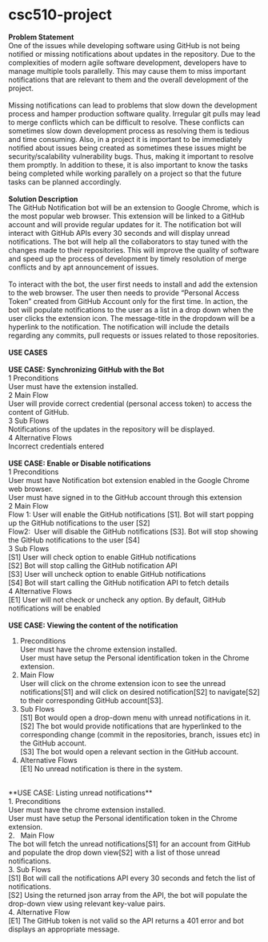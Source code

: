 # csc510-project

**Problem Statement** <br>
One of the issues while developing software using GitHub is not being notified or missing notifications about updates in the repository. Due to the complexities of modern agile software development, developers have to manage multiple tools parallelly. This may cause them to miss important notifications that are relevant to them and the overall development of the project. <br><br>
Missing notifications can lead to problems that slow down the development process and hamper production software quality. Irregular git pulls may lead to merge conflicts which can be difficult to resolve. These conflicts can sometimes slow down development process as resolving them is tedious and time consuming. Also, in a project it is important to be immediately notified about issues being created as sometimes these issues might be security/scalability vulnerability bugs. Thus, making it important to resolve them promptly. In addition to these, it is also important to know the tasks being completed while working parallely on a project so that the future tasks can be planned accordingly. <br><br>
**Solution Description**<br>
The GitHub Notification bot will be an extension to Google Chrome, which is the most popular web browser. This extension will be linked to a GitHub account and will provide regular updates for it. The notification bot will interact with GitHub APIs every 30 seconds and will display unread notifications. The bot will help all the collaborators to stay tuned with the changes made to their repositories. This will improve the quality of software and speed up the process of development by timely resolution of merge conflicts and by apt announcement of issues. <br><br>
To interact with the bot, the user first needs to install and add the extension to the web browser. The user then needs to provide “Personal Access Token” created from GitHub Account only for the first time. In action, the bot will populate notifications to the user as a list in a drop down when the user clicks the extension icon. The message-title in the dropdown will be a hyperlink to the notification. The notification will include the details regarding any commits, pull requests or issues related to those repositories.
<br><br>
**USE CASES**<br><br>
**USE CASE: Synchronizing GitHub with the Bot**<br>
1 Preconditions<br>
User must have the extension installed.<br>
2 Main Flow<br>
User will provide correct credential (personal access token) to access the content of GitHub. <br>
3 Sub Flows<br>
Notifications of the updates in the repository will be displayed.	<br>
4 Alternative Flows<br>
Incorrect credentials entered<br>
<br>
**USE CASE: Enable or Disable notifications**<br>
1 Preconditions<br>
 User must have Notification bot extension enabled in the Google Chrome web browser.<br>
 User must have signed in to the GitHub account through this extension<br>
2 Main Flow<br>
 Flow 1: User will enable the GitHub notifications [S1]. Bot will start popping up the GitHub notifications to the user [S2]<br>
 Flow2:  User will disable the GitHub notifications [S3]. Bot will stop showing the GitHub notifications to the user [S4]<br>
3 Sub Flows<br>
[S1] User will check option to enable GitHub notifications<br>
[S2] Bot will stop calling the GitHub notification API<br>
[S3] User will uncheck option to enable GitHub notifications<br>
[S4] Bot will start calling the GitHub notification API to fetch details<br>
4 Alternative Flows<br>
[E1] User will not check or uncheck any option. By default, GitHub notifications will be enabled<br>
<br>
**USE CASE: Viewing the content of the notification**<br>
1. Preconditions<br>
User must have the chrome extension installed.<br>
User must have setup the Personal identification token in the Chrome extension.<br>
2. Main Flow<br>
User will click on the chrome extension icon to see the unread notifications[S1] and will click on desired notification[S2] to navigate[S2] to their corresponding GitHub account[S3].<br>
3. Sub Flows<br>
[S1] Bot would open a drop-down menu with unread notifications in it.<br>
[S2] The bot would provide notifications that are hyperlinked to the corresponding change (commit in the repositories, branch, issues etc) in the GitHub account.<br>
[S3] The bot would open a relevant section in the GitHub account.<br>
4. Alternative Flows<br>
[E1] No unread notification is there in the system.<br>
<br>
**USE CASE: Listing unread notifications**<br>
1. Preconditions<br>
User must have the chrome extension installed.<br>
User must have setup the Personal identification token in the Chrome extension.<br>
2.   Main Flow<br>
The bot will fetch the unread notifications[S1] for an account from GitHub and populate the drop down view[S2] with a list of those unread notifications. <br>
3. Sub Flows<br>
[S1] Bot will call the notifications API every 30 seconds and fetch the list of notifications.<br>
[S2] Using the returned json array from the API, the bot will populate the drop-down view using relevant key-value pairs.<br>
4. Alternative Flow<br>
[E1] The GitHub token is not valid so the API returns a 401 error and bot displays an appropriate message.<br>



